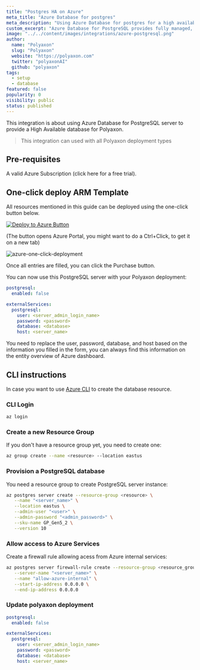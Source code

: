 ```yaml
---
title: "Postgres HA on Azure"
meta_title: "Azure Database for postgres"
meta_description: "Using Azure Database for postgres for a high available Polyaxon sql storage of your experiments and jobs records."
custom_excerpt: "Azure Database for PostgreSQL provides fully managed, enterprise-ready community PostgreSQL database as a service. The PostgreSQL Community edition helps you easily lift and shift to the cloud, using languages and frameworks of your choice."
image: "../../content/images/integrations/azure-postgresql.png"
author:
  name: "Polyaxon"
  slug: "Polyaxon"
  website: "https://polyaxon.com"
  twitter: "polyaxonAI"
  github: "polyaxon"
tags: 
  - setup
  - database
featured: false
popularity: 0
visibility: public
status: published
---
```


This integration is about using Azure Database for PostgreSQL server to provide a High Available database for Polyaxon.

> This integration can used with all Polyaxon deployment types


## Pre-requisites

A valid Azure Subscription (click here for a free trial).


## One-click deploy ARM Template

All resources mentioned in this guide can be deployed using the one-click button below.

[![Deploy to Azure Button](https://azuredeploy.net/deploybutton.png)](https://portal.azure.com/#create/Microsoft.Template/uri/https%3A%2F%2Fraw.githubusercontent.com%2Fpolyaxon%2Fpolyaxon-azure%2Fmaster%2Fprovision-pg%2Ftemplate.json)

(The button opens Azure Portal, you might want to do a Ctrl+Click, to get it on a new tab)

![azure-one-click-deployment](../../content/images/integrations/azure/custom-deployment.png)

Once all entries are filled, you can click the Purchase button.

You can now use this PostgreSQL server with your Polyaxon deployment:

```yaml
postgresql:
  enabled: false

externalServices:
  postgresql:
    user: <server_admin_login_name>
    password: <password>
    database: <database>
    host: <server_name>
``` 

You need to replace the user, password, database, and host based on the information you filled in the form, you can always find this information on the entity overview of Azure dashboard.

## CLI instructions

In case you want to use [Azure CLI](https://docs.microsoft.com/en-us/cli/azure/install-azure-cli) to create the database resource.

### CLI Login

```bash
az login
```

### Create a new Resource Group

If you don't have a resource group yet, you need to create one:

```bash
az group create --name <resource> --location eastus
```

### Provision a PostgreSQL database

You need a resource group to create PostgreSQL server instance:

```bash
az postgres server create --resource-group <resource> \
   --name "<server_name>" \
   --location eastus \
   --admin-user "<user>" \
   --admin-password "<admin_password>" \
   --sku-name GP_Gen5_2 \
   --version 10
```

### Allow access to Azure Services

Create a firewall rule allowing acess from Azure internal services:

```bash
az postgres server firewall-rule create --resource-group <resource_group> \
   --server-name "<server_name>" \
   --name "allow-azure-internal" \
   --start-ip-address 0.0.0.0 \
   --end-ip-address 0.0.0.0
```

### Update polyaxon deployment

```yaml
postgresql:
  enabled: false

externalServices:
  postgresql:
    user: <server_admin_login_name>
    password: <password>
    database: <database>
    host: <server_name>
``` 
